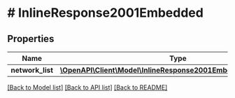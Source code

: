 # # InlineResponse2001Embedded

## Properties

Name | Type | Description | Notes
------------ | ------------- | ------------- | -------------
**network_list** | [**\OpenAPI\Client\Model\InlineResponse2001EmbeddedNetworkList[]**](InlineResponse2001EmbeddedNetworkList.md) |  | 

[[Back to Model list]](../../README.md#documentation-for-models) [[Back to API list]](../../README.md#documentation-for-api-endpoints) [[Back to README]](../../README.md)


